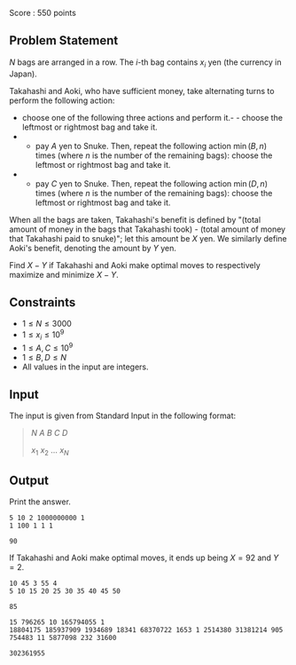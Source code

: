 Score : $550$ points

## Problem Statement

$N$ bags are arranged in a row.  The $i$-th bag contains $x_i$ yen (the currency in Japan).  

Takahashi and Aoki, who have sufficient money, take alternating turns to perform the following action:

- choose one of the following three actions and perform it.-   - choose the leftmost or rightmost bag and take it.
-   - pay $A$ yen to Snuke.  Then, repeat the following action $\min(B,n)$ times (where $n$ is the number of the remaining bags): choose the leftmost or rightmost bag and take it.
-   - pay $C$ yen to Snuke.  Then, repeat the following action $\min(D,n)$ times (where $n$ is the number of the remaining bags): choose the leftmost or rightmost bag and take it.

When all the bags are taken, Takahashi's benefit is defined by "(total amount of money in the bags that Takahashi took) - (total amount of money that Takahashi paid to snuke)"; let this amount be $X$ yen.  We similarly define Aoki's benefit, denoting the amount by $Y$ yen.

Find $X-Y$ if Takahashi and Aoki make optimal moves to respectively maximize and minimize $X-Y$.

## Constraints

- $1 \leq N \leq 3000$
- $1 \leq x_i \leq 10^9$
- $1 \leq A,C \leq 10^9$
- $1 \leq B,D \leq N$
- All values in the input are integers.

## Input

The input is given from Standard Input in the following format:

> $N$ $A$ $B$ $C$ $D$
> 
> $x_1$ $x_2$ $\ldots$ $x_N$

## Output

Print the answer.

```input1
5 10 2 1000000000 1
1 100 1 1 1
```

```output1
90
```

If Takahashi and Aoki make optimal moves, it ends up being $X=92$ and $Y=2$.

```input2
10 45 3 55 4
5 10 15 20 25 30 35 40 45 50
```

```output2
85
```

```input3
15 796265 10 165794055 1
18804175 185937909 1934689 18341 68370722 1653 1 2514380 31381214 905 754483 11 5877098 232 31600
```

```output3
302361955
```